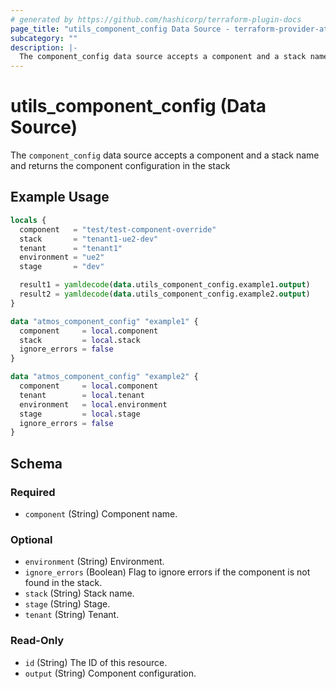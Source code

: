 ```yaml
---
# generated by https://github.com/hashicorp/terraform-plugin-docs
page_title: "utils_component_config Data Source - terraform-provider-atmos"
subcategory: ""
description: |-
  The component_config data source accepts a component and a stack name and returns the component configuration in the stack
---
```


# utils_component_config (Data Source)

The `component_config` data source accepts a component and a stack name and returns the component configuration in the stack

## Example Usage

```terraform
locals {
  component   = "test/test-component-override"
  stack       = "tenant1-ue2-dev"
  tenant      = "tenant1"
  environment = "ue2"
  stage       = "dev"

  result1 = yamldecode(data.utils_component_config.example1.output)
  result2 = yamldecode(data.utils_component_config.example2.output)
}

data "atmos_component_config" "example1" {
  component     = local.component
  stack         = local.stack
  ignore_errors = false
}

data "atmos_component_config" "example2" {
  component     = local.component
  tenant        = local.tenant
  environment   = local.environment
  stage         = local.stage
  ignore_errors = false
}
```

<!-- schema generated by tfplugindocs -->
## Schema

### Required

- `component` (String) Component name.

### Optional

- `environment` (String) Environment.
- `ignore_errors` (Boolean) Flag to ignore errors if the component is not found in the stack.
- `stack` (String) Stack name.
- `stage` (String) Stage.
- `tenant` (String) Tenant.

### Read-Only

- `id` (String) The ID of this resource.
- `output` (String) Component configuration.


